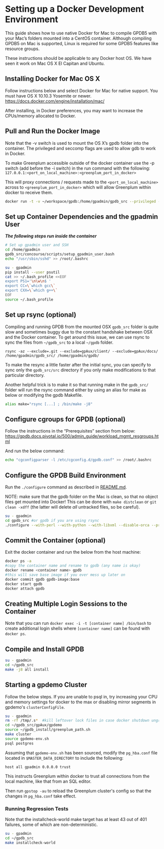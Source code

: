 # Setting up a Docker Development Environment

This guide shows how to use native Docker for Mac to compile GPDB5 with your Mac’s folders mounted into a CentOS container. Although compiling GPDB5 on Mac is supported, Linux is required for some GPDB5 features like resource groups.

These instructions should be applicable to any Docker host OS. We have seen it work on Mac OS X El Capitan and Ubuntu.

## Installing Docker for Mac OS X

Follow instructions below and select Docker for Mac for native support. You must have OS X 10.10.3 Yosemite or newer.
https://docs.docker.com/engine/installation/mac/

After installing, in Docker preferences, you may want to increase the CPUs/memory allocated to Docker.


## Pull and Run the Docker Image

Note that the -v switch is used to mount the OS X’s gpdb folder into the container. The privileged and seccomp flags are used to allow gdb to work in Docker.

To make Greenplum accessible outside of the docker container use the -p switch (add before the -i switch) in the run command with the following: `127.0.0.1:<port_on_local_machine>:<greenplum_port_in_docker>`

This will proxy connections / requests made to the `<port_on_local_machine>` across to `<greenplum_port_in_docker>` which will allow Greenplum within docker to receive them.

```bash
docker run -t -v ~/workspace/gpdb:/home/gpadmin/gpdb_src --privileged --security-opt seccomp:unconfined -i gcr.io/data-gpdb-public-images/gpdb6-centos7-build:latest bash
```

## Set up Container Dependencies and the gpadmin User

***The following steps run inside the container***

```bash
# Set up gpadmin user and SSH
cd /home/gpadmin
gpdb_src/concourse/scripts/setup_gpadmin_user.bash
echo "/usr/sbin/sshd" >> /root/.bashrc

su - gpadmin
pip install --user psutil
cat >> ~/.bash_profile <<EOF
export PS1='\n\w\n$ '
export CC=\`which gcc\`
export CXX=\`which g++\`
EOF
source ~/.bash_profile
```

## Set up rsync (optional)

Compiling and running GPDB from the mounted OSX `gpdb_src` folder is quite slow and sometimes buggy due to the constant handshake between OSX and the Docker container. To get around this issue, we can use rsync to sync the files from `~/gpdb_src` to a local `~/gpdb` folder.

```
rsync -az --exclude=.git --exclude=gpAux/client/ --exclude=gpAux/docs/ /home/gpadmin/gpdb_src/ /home/gpadmin/gpdb/
```

To make the resync a little faster after the initial sync, you can specify to sync only the `gpdb_src/src` directory if you only make modifications to that particular directory.

Another helpful trick is to make it so that running make in the `gpdb_src/` folder will run the rsync command either by using an alias for make as below or modifying the gpdb Makefile.

```bash
alias make="rsync [...] ; /bin/make -j8"
```

## Configure cgroups for GPDB (optional)

Follow the instructions in the “Prerequisites” section from below:
https://gpdb.docs.pivotal.io/500/admin_guide/workload_mgmt_resgroups.html

And run the below command:

```bash
echo "cgconfigparser -l /etc/cgconfig.d/gpdb.conf" >> /root/.bashrc
```

## Configure the GPDB Build Environment
Run the `./configure` command as described in [README.md](README.md).

NOTE: make sure that the gpdb folder on the Mac is clean, so that no object files get mounted into Docker! This can be done with `make distclean` or `git clean -xdff` (the latter will delete *all* untracked files, so be careful).

```bash
su - gpadmin
cd gpdb_src #or gpdb if you are using rsync
./configure --with-perl --with-python --with-libxml --disable-orca --prefix=/home/gpadmin/gpdb_install
```

## Commit the Container (optional)

Exit the docker container and run the below from the host machine:

```bash
docker ps -a
#copy the container name and rename to gpdb (any name is okay)
docker rename <container name> gpdb
#this will save base image if you ever mess up later on
docker commit gpdb gpdb-image:base
docker start gpdb
docker attach gpdb
```

## Creating Multiple Login Sessions to the Container

Note that you can run `docker exec -i -t [container name] /bin/bash` to create additional login shells where `[container name]` can be found with `docker ps`.

## Compile and Install GPDB

```bash
su - gpadmin
cd ~/gpdb_src
make -j8 all install
```

## Starting a gpdemo Cluster

Follow the below steps. If you are unable to psql in, try increasing your CPU and memory settings for docker to the max or disabling mirror segments in gpdemo's `clusterConfigFile`.

```bash
su - gpadmin
rm -rf /tmp/.s*  #kill leftover lock files in case docker shutdown ungracefully
cd ~/gpdb_src/gpAux/gpdemo
source ~/gpdb_install/greenplum_path.sh
make cluster
source gpdemo-env.sh
psql postgres
```

Assuming that `gpdemo-env.sh` has been sourced, modify the `pg_hba.conf` file located in `$MASTER_DATA_DIRECTORY` to include the following:

`host all gpadmin 0.0.0.0 trust`

This instructs Greenplum within docker to trust all connections from the local machine, like that from an SQL editor.

Then run `gpstop -au` to reload the Greenplum cluster's config so that the changes in `pg_hba.conf` take effect.

### Running Regression Tests

Note that the installcheck-world make target has at least 43 out of 401 failures, some of which are non-deterministic.

```bash
su - gpadmin
cd ~/gpdb_src
make installcheck-world
```

